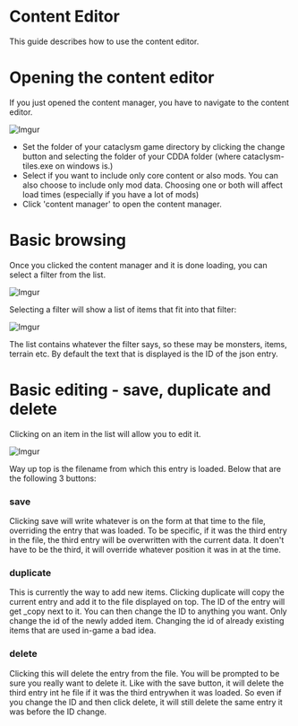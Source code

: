 # Content Editor

This guide describes how to use the content editor.

# Opening the content editor
If you just opened the content manager, you have to navigate to the content editor.

![Imgur](https://i.imgur.com/bVFczd5.png?2)


- Set the folder of your cataclysm game directory by clicking the change button and selecting the folder of your CDDA folder (where cataclysm-tiles.exe on windows is.)
- Select if you want to include only core content or also mods. You can also choose to include only mod data. Choosing one or both will affect load times (especially if you have a lot of mods)
- Click 'content manager' to open the content manager.


# Basic browsing
Once you clicked the content manager and it is done loading, you can select a filter from the list.

![Imgur](https://i.imgur.com/p6ogTQZ.png?1)

Selecting a filter will show a list of items that fit into that filter:

![Imgur](https://i.imgur.com/fG5q2RK.png?1)

The list contains whatever the filter says, so these may be monsters, items, terrain etc.
By default the text that is displayed is the ID of the json entry.

# Basic editing - save, duplicate and delete
Clicking on an item in the list will allow you to edit it.

![Imgur](https://i.imgur.com/1MSTSOg.png?1)

Way up top is the filename from which this entry is loaded. 
Below that are the following 3 buttons:

### save
Clicking save will write whatever is on the form at that time to the file, overriding the entry that was loaded. To be specific, if it was the third entry in the file, the third entry will be overwritten with the current data. It doen't have to be the third, it will override whatever position it was in at the time.

### duplicate
This is currently the way to add new items. Clicking duplicate will copy the current entry and add it to the file displayed on top. The ID of the entry will get _copy next to it. You can then change the ID to anything you want. Only change the id of the newly added item. Changing the id of already existing items that are used in-game a bad idea.

### delete
Clicking this will delete the entry from the file. You will be prompted to be sure you really want to delete it. Like with the save button, it will delete the third entry int he file if it was the third entrywhen it was loaded. So even if you change the ID and then click delete, it will still delete the same entry it was before the ID change.

